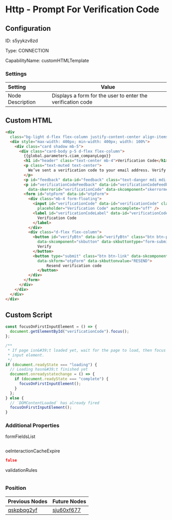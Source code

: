 # Http - Prompt For Verification Code
## Configuration
ID:  s5yykzv8zd

Type: CONNECTION 

CapabilityName: customHTMLTemplate

### Settings
| Setting | Value  |
| :------------------------ | ---------------------------------------- |
| Node Description | Displays a form for the user to enter the verification code | 
 


## Custom HTML
```html
<div
  class="bg-light d-flex flex-column justify-content-center align-items-center position-absolute top-0 start-0 bottom-0 end-0 overflow-auto">
  <div style="max-width: 400px; min-width: 400px; width: 100%">
    <div class="card shadow mb-5">
      <div class="card-body p-5 d-flex flex-column">
        {{global.parameters.ciam_companyLogo}}
        <h1 id="header" class="text-center mb-4">Verification Code</h1>
        <p class="text-muted text-center">
          We’ve sent a verification code to your email address. Verify your email to finish creating your account.
        </p>
        <p id="feedback" data-id="feedback" class="text-danger mdi mdi-alert-circle" data-skcomponent="skerror"></p>
        <p id="verificationCodeFeedback" data-id="verificationCodeFeedback" class="text-danger mdi mdi-alert-circle"
          data-skerrorid="verificationCode" data-skcomponent="skerrormessage"></p>
        <form id="otpForm" data-id="otpForm">
          <div class="mb-4 form-floating">
            <input id="verificationCode" data-id="verificationCode" class="form-control" type="text" name="verificationCode"
              placeholder="Verification Code" autocomplete="off" />
            <label id="verificationCodeLabel" data-id="verificationCodeLabel" class="form-label" for="verificationCode">
              Verification Code
            </label>
          </div>
          <div class="d-flex flex-column">
            <button id="verifyBtn" data-id="verifyBtn" class="btn btn-primary mb-3" type="submit"
              data-skcomponent="skbutton" data-skbuttontype="form-submit" data-skform="otpForm" data-skbuttonvalue="VERIFY">
              Verify
            </button>
            <button type="submit" class="btn btn-link" data-skcomponent="skbutton" data-skbuttontype="next-event" 
              data-skform="otpForm" data-skbuttonvalue="RESEND">
                  Resend verification code
              </button>   
          </div>
        </form>
      </div>
    </div>
  </div>
</div>
```

## Custom Script
```js
const focusOnFirstInputElement = () => {
  document.getElementById("verificationCode").focus();
};

/**
 * If page isn&#39;t loaded yet, wait for the page to load, then focus on first
 * input element.
 */
if (document.readyState === "loading") {
  // Loading hasn&#39;t finished yet
  document.onreadystatechange = () => {
    if (document.readyState === "complete") {
      focusOnFirstInputElement();
    }
  };
} else {
  // `DOMContentLoaded` has already fired
  focusOnFirstInputElement();
}

```

### Additional Properties
formFieldsList
 ```json 

```


oeInteractionCacheExpire
 ```json 
false
```


validationRules
 ```json 

```




### Position
| Previous Nodes | Future Nodes |
| :------------- | ------------ |
| [qskpbqg2yf](./qskpbqg2yf.md) | [sju60xf677](./sju60xf677.md) |